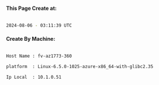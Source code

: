 
   
#### This Page Create at:

```bash

2024-08-06 - 03:11:39 UTC

```

#### Create By Machine:

```bash

Host Name : fv-az1773-360

platform  : Linux-6.5.0-1025-azure-x86_64-with-glibc2.35

Ip Local  : 10.1.0.51

```

